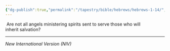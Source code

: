 ```yaml
---
{"dg-publish":true,"permalink":"/tapestry/bible/hebrews/hebrews-1-14/","title":"Hebrews 1:14","hide":true,"tags":["bible-verse","bible-verse"],"dgHomeLink":true,"dgShowLocalGraph":true,"dgEnableSearch":true}
---
```


 Are not all angels ministering spirits sent to serve those who will inherit salvation?

---
*New International Version (NIV)*